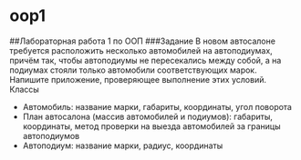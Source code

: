 # oop1
##Лабораторная работа 1 по ООП
###Задание 
В новом автосалоне требуется расположить несколько автомобилей на автоподиумах, причём так, чтобы автоподиумы не пересекались между собой, а на подиумах стояли только автомобили соответствующих марок. Напишите приложение, проверяющее выполнение этих условий.
Классы
* Автомобиль: название марки, габариты, координаты, угол поворота
* План автосалона (массив автомобилей и подиумов): габариты, координаты, метод проверки на выезда автомобилей за границы автоподиумов
* Автоподиум: название марки, радиус, координаты
